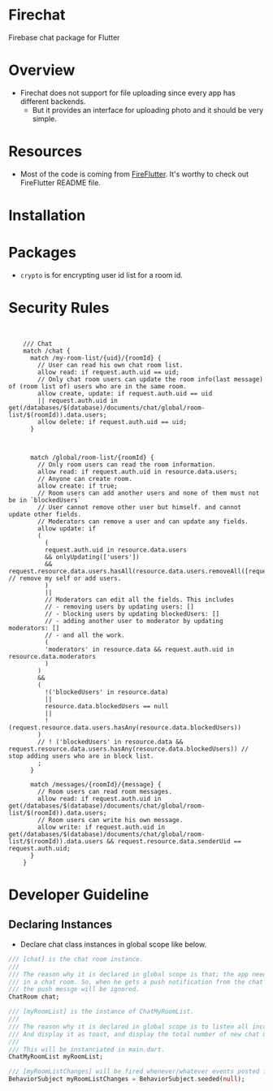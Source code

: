 # Firechat

Firebase chat package for Flutter

# Overview

- Firechat does not support for file uploading since every app has different backends.
  - But it provides an interface for uploading photo and it should be very simple.

# Resources

- Most of the code is coming from [FireFlutter](https://pub.dev/packages/fireflutter). It's worthy to check out FireFlutter README file.

# Installation

# Packages

- `crypto` is for encrypting user id list for a room id.

# Security Rules

```


    /// Chat
    match /chat {
      match /my-room-list/{uid}/{roomId} {
        // User can read his own chat room list.
        allow read: if request.auth.uid == uid;
        // Only chat room users can update the room info(last message) of (room list of) users who are in the same room.
        allow create, update: if request.auth.uid == uid
        || request.auth.uid in get(/databases/$(database)/documents/chat/global/room-list/$(roomId)).data.users;
        allow delete: if request.auth.uid == uid;
      }



      match /global/room-list/{roomId} {
        // Only room users can read the room information.
        allow read: if request.auth.uid in resource.data.users;
        // Anyone can create room.
        allow create: if true;
        // Room users can add another users and none of them must not be in `blockedUsers`
        // User cannot remove other user but himself. and cannot update other fields.
        // Moderators can remove a user and can update any fields.
        allow update: if
        (
          (
          request.auth.uid in resource.data.users
          && onlyUpdating(['users'])
          && request.resource.data.users.hasAll(resource.data.users.removeAll([request.auth.uid])) // remove my self or add users.
          )
          ||
          // Moderators can edit all the fields. This includes
          // - removing users by updating users: []
          // - blocking users by updating blockedUsers: []
          // - adding another user to moderator by updating moderators: []
          // - and all the work.
          (
          'moderators' in resource.data && request.auth.uid in resource.data.moderators
          )
        )
        &&
        (
          !('blockedUsers' in resource.data)
          ||
          resource.data.blockedUsers == null
          ||
          !(request.resource.data.users.hasAny(resource.data.blockedUsers))
        )
        // ! ('blockedUsers' in resource.data && request.resource.data.users.hasAny(resource.data.blockedUsers)) // stop adding users who are in block list.
        ;
      }

      match /messages/{roomId}/{message} {
        // Room users can read room messages.
        allow read: if request.auth.uid in get(/databases/$(database)/documents/chat/global/room-list/$(roomId)).data.users;
        // Room users can write his own message.
        allow write: if request.auth.uid in get(/databases/$(database)/documents/chat/global/room-list/$(roomId)).data.users && request.resource.data.senderUid == request.auth.uid;
      }
    }
```

# Developer Guideline

## Declaring Instances

- Declare chat class instances in global scope like below.

```dart
/// [chat] is the chat room instance.
///
/// The reason why it is declared in global scope is that; the app needs to know if the login user is
/// in a chat room. So, when he gets a push notification from the chat room where he is in,
/// the push messge will be ignored.
ChatRoom chat;

/// [myRoomList] is the instance of ChatMyRoomList.
///
/// The reason why it is declared in global scope is to listen all incoming message of the user's chat rooms
/// And display it as toast, and display the total number of new chat message as badge on menu icon.
///
/// This will be instanciated in main.dart.
ChatMyRoomList myRoomList;

/// [myRoomListChanges] will be fired whenever/whatever events posted from the login user's chat rooms.
BehaviorSubject myRoomListChanges = BehaviorSubject.seeded(null);
```
